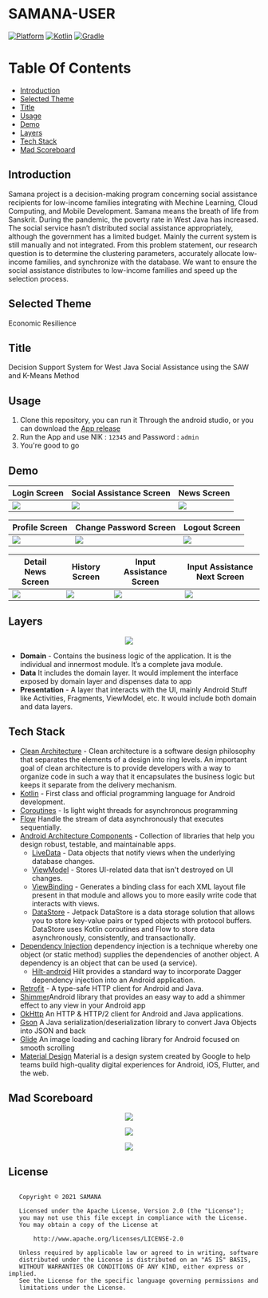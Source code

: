 
# SAMANA-USER
[![Platform](https://img.shields.io/badge/platform-Android-green.svg)](http://developer.android.com/index.html) [![Kotlin](https://img.shields.io/badge/kotlin-1.4.21-orange.svg)](http://kotlinlang.org) [![Gradle](https://img.shields.io/badge/gradle-4.0.0-%2366DCB8.svg)](https://developer.android.com/studio/releases/gradle-plugin)

# Table Of Contents
- [Introduction](#introduction)
- [Selected Theme](#selected-theme)
- [Title](#title)
- [Usage](#usage)
- [Demo](#demo)
- [Layers](#layers)
- [Tech Stack](#tech-stack)
- [Mad Scoreboard](#mad-scoreboard)

## Introduction

Samana project is a decision-making program concerning social assistance recipients for low-income families integrating with Mechine Learning, Cloud Computing, and Mobile Development. Samana means the breath of life from Sanskrit. During the pandemic, the poverty rate in West Java has increased. The social service hasn’t distributed social assistance appropriately, although the government has a limited budget. Mainly the current system is still manually and not integrated. From this problem statement, our research question is to determine the clustering parameters, accurately allocate low-income families, and synchronize with the database. We want to ensure the social assistance distributes to low-income families and speed up the selection process.

## Selected Theme

Economic Resilience

## Title

Decision Support System for West Java Social Assistance using the SAW and K-Means Method

## Usage

1. Clone this repository, you can run it Through the android studio, or you can download the [App release](https://github.com/SAMANA-JABAR/SAMANA-USER/releases/tag/1.0.1)
2. Run the App and use NIK : ```12345``` and Password : ```admin```
3. You're good to go

## Demo

|Login Screen|Social Assistance Screen|News Screen|
|--|--|--|
|![](assets/login.jpg?raw=true)|![](assets/bantuan-screen.jpg?raw=true)|![](assets/news.jpg?raw=true)|

|Profile Screen|Change Password Screen|Logout Screen|
|--|--|--|
|![](assets/profile.jpg?raw=true)|![](assets/change-profile.jpg?raw=true)|![](assets/logout.jpg?raw=true)|

|Detail News Screen|History Screen|Input Assistance Screen|Input Assistance Next Screen|
|--|--|--|--|
|![](assets/detail-news.jpg?raw=true)|![](assets/history.jpg?raw=true)|![](assets/input-data.jpg?raw=true)|![](assets/input-data-next.jpg?raw=true)|

## Layers

<p align="center">
    <img src="assets/cleean.png"
        style="margin-right: 20px;"
    />
</p>

- **Domain** - Contains the business logic of the application. It is the individual and innermost module. It’s a complete java module.
- **Data** It includes the domain layer. It would implement the interface exposed by domain layer and dispenses data to app
- **Presentation** - A layer that interacts with the UI, mainly Android Stuff like Activities, Fragments, ViewModel, etc. It would include both domain and data layers.

## Tech Stack

- [Clean Architecture](https://blog.cleancoder.com/uncle-bob/2012/08/13/the-clean-architecture.html) - Clean architecture is a software design philosophy that separates the elements of a design into ring levels. An important goal of clean architecture is to provide developers with a way to organize code in such a way that it encapsulates the business logic but keeps it separate from the delivery mechanism.
- [Kotlin](https://kotlinlang.org/) - First class and official programming language for Android development.
- [Coroutines](https://kotlinlang.org/docs/reference/coroutines-overview.html) - Is light wight threads for asynchronous programming
- [Flow](https://developer.android.com/kotlin/flow) Handle the stream of data asynchronously that executes sequentially.
- [Android Architecture Components](https://developer.android.com/topic/libraries/architecture) - Collection of libraries that help you design robust, testable, and maintainable apps.
   - [LiveData](https://developer.android.com/topic/libraries/architecture/livedata) - Data objects that notify views when the underlying database changes.
   - [ViewModel](https://developer.android.com/topic/libraries/architecture/viewmodel) - Stores UI-related data that isn't destroyed on UI changes.
   - [ViewBinding](https://developer.android.com/topic/libraries/view-binding) - Generates a binding class for each XML layout file present in that module and allows you to more easily write code that interacts with views.
   - [DataStore](https://developer.android.com/topic/libraries/architecture/datastore) - Jetpack DataStore is a data storage solution that allows you to store key-value pairs or typed objects with protocol buffers. DataStore uses Kotlin coroutines and Flow to store data asynchronously, consistently, and transactionally.
- [Dependency Injection](https://developer.android.com/training/dependency-injection) dependency injection is a technique whereby one object (or static method) supplies the dependencies of another object. A dependency is an object that can be used (a service).
    - [Hilt-android](https://dagger.dev/hilt/) Hilt provides a standard way to incorporate Dagger dependency injection into an Android application.
- [Retrofit](https://square.github.io/retrofit/) - A type-safe HTTP client for Android and Java.
- [Shimmer](https://github.com/facebook/shimmer-android)Android library that provides an easy way to add a shimmer effect to any view in your Android app
- [OkHttp](http://square.github.io/okhttp/) An HTTP & HTTP/2 client for Android and Java applications.
- [Gson](https://github.com/google/gson) A Java serialization/deserialization library to convert Java Objects into JSON and back
- [Glide](https://github.com/bumptech/glide) An image loading and caching library for Android focused on smooth scrolling
- [Material Design](https://material.io/develop/android/docs/getting-started) Material is a design system created by Google to help teams build high-quality digital experiences for Android, iOS, Flutter, and the web.

## Mad Scoreboard

<p align="center">
    <img src="assets/summary.png"
        style="margin-right: 20px;"
    />
</p>

<p align="center">
    <img src="assets/kotlin.png"
        style="margin-right: 20px;"
    />
</p>

<p align="center">
    <img src="assets/jetpack.png"
        style="margin-right: 20px;"
    />
</p>

## License
```

   Copyright © 2021 SAMANA

   Licensed under the Apache License, Version 2.0 (the "License");
   you may not use this file except in compliance with the License.
   You may obtain a copy of the License at

       http://www.apache.org/licenses/LICENSE-2.0

   Unless required by applicable law or agreed to in writing, software
   distributed under the License is distributed on an "AS IS" BASIS,
   WITHOUT WARRANTIES OR CONDITIONS OF ANY KIND, either express or implied.
   See the License for the specific language governing permissions and
   limitations under the License.

```




